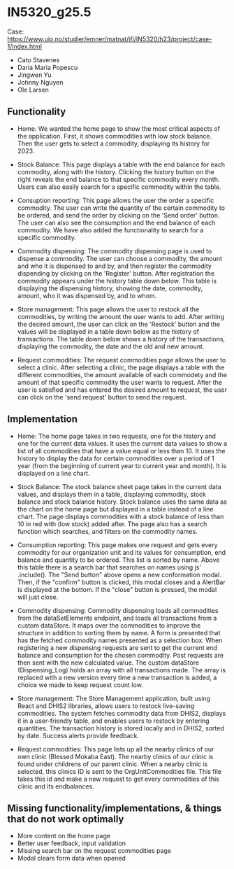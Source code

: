# IN5320_g25.5

Case: https://www.uio.no/studier/emner/matnat/ifi/IN5320/h23/project/case-1/index.html

* Cato Stavenes 
* Daria Maria Popescu
* Jingwen Yu
* Johnny Nguyen
* Ole Larsen

## Functionality
- Home:
We wanted the home page to show the most critical aspects of the application. First, it shows commodities with low stock balance. Then the user gets to select a commodity, displaying its history for 2023.

- Stock Balance:
This page displays a table with the end balance for each commodity, along with the history. Clicking the history button on the right reveals the end balance to that specific commodity every month. Users can also easily search for a specific commodity within the table. 

- Consuption reporting:
This page allows the user the order a specific commodity. The user can write the quantity of the certain commodity to be ordered, and send the order by clicking on the 'Send order' button.
The user can also see the consumption and the end balance of each commodity. We have also added the functionality to search for a specific commodity.

- Commodity dispensing:
The commodity dispensing page is used to dispense a commodity. The user can choose a commodity, the amount and who it is dispensed to and by, and then register the commodity dispending by clicking on the 'Register' button. After registration the commodity appears under the history table down below. This table is displaying the dispensing history, showing the date, commodity, amount, who it was dispensed by, and to whom.

- Store management:
This page allows the user to restock all the commodities, by writing the amount the user wants to add. After writing the desired amount, the user can click on the 'Restock' button and the values will be displayed in a table down below as the history of transactions. The table down below shows a history of the transactions, displaying the commodity, the date and the old and new amount.

- Request commodities:
The request commodities page allows the user to select a clinic. After selecting a clinic, the page displays a table with the different commodities, the amount available of each commodety and the amount of that specific commodity the user wants to request. After the user is satisfied and has entered the desired amount to request, the user can click on the 'send request' button to send the request. 


## Implementation
- Home:
The home page takes in two requests, one for the history and one for the current data values. It uses the current data values to show a list of all commodities that have a value equal or less than 10. It uses the history to display the data for certain commodities over a period of 1 year (from the beginning of current year to current year and month). It is displayed on a line chart.

- Stock Balance:
The stock balance sheet page takes in the current data values, and displays them in a table, displaying commodity, stock balance and stock balance history. Stock balance uses the same data as the chart on the home page but displayed in a table instead of a line chart. The page displays commodities with a stock balance of less than 10 in red with (low stock) added after. The page also has a search function which searches, and filters on the commodity names.

- Consumption reporting:
This page makes one request and gets every commodity for our organization unit and its values for consumption, end balance and quantity to be ordered. This list is sorted by name. Above this table there is a search bar that searches on names using js' .include(). The "Send button" above opens a new conformation modal. Then, if the "confirm" button is clicked, this modal closes and a AlertBar is displayed at the bottom. If the "close" button is pressed, the modal will just close.

- Commodity dispensing:
Commodity dispensing loads all commodities from the dataSetElements endpoint, and loads all transactions from a custom dataStore. It maps over the commodities to improve the structure in addition to sorting them by name. A form is presented that has the fetched commodity names presented as a selection box. When registering a new dispensing requests are sent to get the current end balance and consumption for the chosen commodity. Post requests are then sent with the new calculated value. The custom dataStore (Dispensing_Log) holds an array with all transactions made. The array is replaced with a new version every time a new transaction is added, a choice we made to keep request count low.

- Store management:
The Store Management application, built using React and DHIS2 libraries, allows users to restock live-saving commodities. The system fetches commodity data from DHIS2, displays it in a user-friendly table, and enables users to restock by entering quantities. The transaction history is stored locally and in DHIS2, sorted by date. Success alerts provide feedback.

- Request commodities:
This page lists up all the nearby clinics of our own clinic (Blessed Mokaba East). The nearby clinics of our clinic is found under childrens of our parent clinic. When a nearby clinic is selected, this clinics ID is sent to the OrgUnitCommodities file. This file takes this id and make a new request to get every commodities of this clinic and its endbalances.


## Missing functionality/implementations, & things that do not work optimally
- More content on the home page
- Better user feedback, input validation
- Missing search bar on the request commodities page
- Modal clears form data when opened

